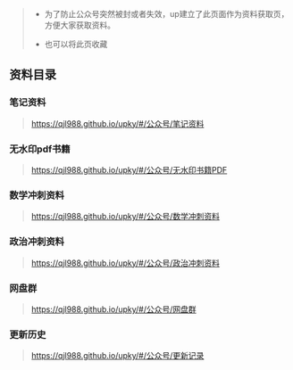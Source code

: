 > - 为了防止公众号突然被封或者失效，up建立了此页面作为资料获取页，方便大家获取资料。
> 
> - 也可以将此页收藏

## 资料目录

### 笔记资料
> https://qjl988.github.io/upky/#/公众号/笔记资料

### 无水印pdf书籍
> https://qjl988.github.io/upky/#/公众号/无水印书籍PDF

### 数学冲刺资料

> https://qjl988.github.io/upky/#/公众号/数学冲刺资料

### 政治冲刺资料

> https://qjl988.github.io/upky/#/公众号/政治冲刺资料

### 网盘群
> https://qjl988.github.io/upky/#/公众号/网盘群

### 更新历史
> https://qjl988.github.io/upky/#/公众号/更新记录